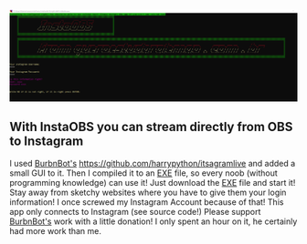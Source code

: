 <img src="screenshot_app.png" width="1000"/>

## With InstaOBS you can stream directly from OBS to Instagram 

I used [BurbnBot's](https://github.com/harrypython/BurbnBot) https://github.com/harrypython/itsagramlive
and added a small GUI to it. Then I compiled it to an [EXE](https://github.com/hansalemaos/instaobs/blob/main/instaobs.exe) file, so every noob (without programming knowledge) can use it! Just download the [EXE](https://github.com/hansalemaos/instaobs/blob/main/instaobs.exe) file and start it! Stay away from sketchy websites where you have to give them your login information! I once screwed my Instagram Account because of that! This app only connects to Instagram (see source code!)
Please support [BurbnBot's](https://github.com/harrypython/BurbnBot) work with a little donation! I only spent an hour on it, he certainly had more work than me.
